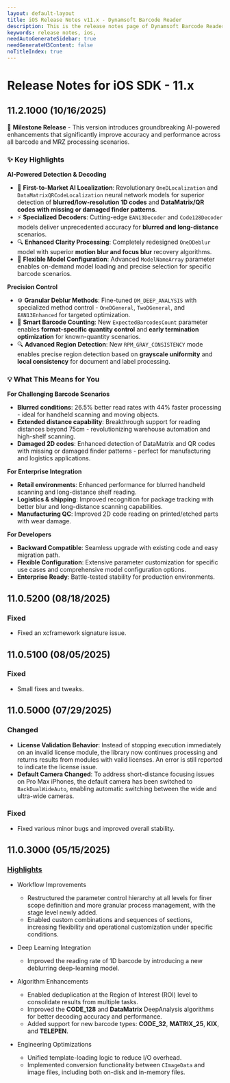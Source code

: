```yaml
---
layout: default-layout
title: iOS Release Notes v11.x - Dynamsoft Barcode Reader
description: This is the release notes page of Dynamsoft Barcode Reader for iOS SDK v11.x.
keywords: release notes, ios, 
needAutoGenerateSidebar: true
needGenerateH3Content: false
noTitleIndex: true
---
```


# Release Notes for iOS SDK - 11.x

## 11.2.1000 (10/16/2025)

🎉 **Milestone Release** - This version introduces groundbreaking AI-powered enhancements that significantly improve accuracy and performance across all barcode and MRZ processing scenarios.

### ✨ Key Highlights

**AI-Powered Detection & Decoding**

- 🧠 **First-to-Market AI Localization**: Revolutionary `OneDLocalization` and `DataMatrixQRCodeLocalization` neural network models for superior detection of **blurred/low-resolution 1D codes** and **DataMatrix/QR codes with missing or damaged finder patterns**.
- ⚡ **Specialized Decoders**: Cutting-edge `EAN13Decoder` and `Code128Decoder` models deliver unprecedented accuracy for **blurred and long-distance** scenarios.
- 🔍 **Enhanced Clarity Processing**: Completely redesigned `OneDDeblur` model with superior **motion blur and focus blur** recovery algorithms.
- 🎯 **Flexible Model Configuration**: Advanced `ModelNameArray` parameter enables on-demand model loading and precise selection for specific barcode scenarios.

**Precision Control**

- ⚙️ **Granular Deblur Methods**: Fine-tuned `DM_DEEP_ANALYSIS` with specialized method control - `OneDGeneral`, `TwoDGeneral`, and `EAN13Enhanced` for targeted optimization.
- 🎯 **Smart Barcode Counting**: New `ExpectedBarcodesCount` parameter enables **format-specific quantity control** and **early termination optimization** for known-quantity scenarios.
- 🔍 **Advanced Region Detection**: New `RPM_GRAY_CONSISTENCY` mode enables precise region detection based on **grayscale uniformity** and **local consistency** for document and label processing.

### 💡 What This Means for You

**For Challenging Barcode Scenarios**

- **Blurred conditions**: 26.5% better read rates with 44% faster processing - ideal for handheld scanning and moving objects.
- **Extended distance capability**: Breakthrough support for reading distances beyond 75cm - revolutionizing warehouse automation and high-shelf scanning.
- **Damaged 2D codes**: Enhanced detection of DataMatrix and QR codes with missing or damaged finder patterns - perfect for manufacturing and logistics applications.

**For Enterprise Integration**

- **Retail environments**: Enhanced performance for blurred handheld scanning and long-distance shelf reading.
- **Logistics & shipping**: Improved recognition for package tracking with better blur and long-distance scanning capabilities.
- **Manufacturing QC**: Improved 2D code reading on printed/etched parts with wear damage.  

**For Developers**

- **Backward Compatible**: Seamless upgrade with existing code and easy migration path.
- **Flexible Configuration**: Extensive parameter customization for specific use cases and comprehensive model configuration options.
- **Enterprise Ready**: Battle-tested stability for production environments.

## 11.0.5200 (08/18/2025)

### Fixed

- Fixed an xcframework signature issue.

## 11.0.5100 (08/05/2025)

### Fixed

- Small fixes and tweaks.

## 11.0.5000 (07/29/2025)

### Changed

- **License Validation Behavior**: Instead of stopping execution immediately on an invalid license module, the library now continues processing and returns results from modules with valid licenses. An error is still reported to indicate the license issue.
- **Default Camera Changed**: To address short-distance focusing issues on Pro Max iPhones, the default camera has been switched to `BackDualWideAuto`, enabling automatic switching between the wide and ultra-wide cameras.

### Fixed

- Fixed various minor bugs and improved overall stability.

## 11.0.3000 (05/15/2025)

### [Highlights](https://www.dynamsoft.com/release-highlights/?product=dbr11.0)

- Workflow Improvements
  - Restructured the parameter control hierarchy at all levels for finer scope definition and more granular process management, with the stage level newly added.
  - Enabled custom combinations and sequences of sections, increasing flexibility and operational customization under specific conditions.

- Deep Learning Integration
  - Improved the reading rate of 1D barcode by introducing a new deblurring deep-learning model.

- Algorithm Enhancements
  - Enabled deduplication at the Region of Interest (ROI) level to consolidate results from multiple tasks.
  - Improved the **CODE_128** and **DataMatrix** DeepAnalysis algorithms for better decoding accuracy and performance.
  - Added support for new barcode types: **CODE_32**, **MATRIX_25**, **KIX**, and **TELEPEN**.

- Engineering Optimizations
  - Unified template-loading logic to reduce I/O overhead.
  - Implemented conversion functionality between `CImageData` and image files, including both on-disk and in-memory files.
